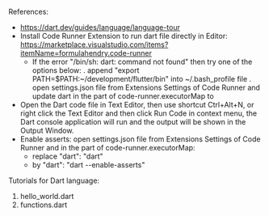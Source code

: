 References:
- https://dart.dev/guides/language/language-tour
- Install Code Runner Extension to run dart file directly in Editor: https://marketplace.visualstudio.com/items?itemName=formulahendry.code-runner
    + If the error "/bin/sh: dart: command not found" then try one of the options below:
        . append "export PATH=$PATH:~/development/flutter/bin" into ~/.bash_profile file
        . open settings.json file from Extensions Settings of Code Runner and update dart in the part of code-runner.executorMap to <the part to dart>
- Open the Dart code file in Text Editor, then use shortcut Ctrl+Alt+N, or right click the Text Editor and then click Run Code in context menu, the Dart console application will run and the output will be shown in the Output Window.  
- Enable asserts: open settings.json file from Extensions Settings of Code Runner and in the part of code-runner.executorMap:
    + replace "dart": "dart"
    + by "dart": "dart --enable-asserts"

Tutorials for Dart language:
1. hello_world.dart
2. functions.dart
